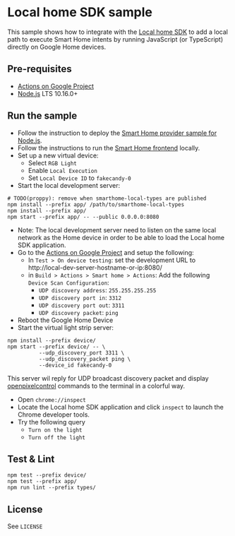 # Local home SDK sample

This sample shows how to integrate with the [Local home SDK](https://developers.google.com/actions/smarthome/local-home-sdk) to add a local path to execute Smart Home intents by running JavaScript (or TypeScript) directly on Google Home devices.

## Pre-requisites

- [Actions on Google Project](https://console.actions.google.com/)
- [Node.js](https://nodejs.org/) LTS 10.16.0+

## Run the sample

- Follow the instruction to deploy the [Smart Home provider sample for Node.js](https://github.com/actions-on-google/smart-home-nodejs).
- Follow the instructions to run the [Smart Home frontend](https://github.com/actions-on-google/smart-home-nodejs#setup-sample-service) locally.
- Set up a new virtual device:
  - Select `RGB Light`
  - Enable `Local Execution`
  - Set `Local Device ID` to `fakecandy-0`
- Start the local development server:
```
# TODO(proppy): remove when smarthome-local-types are published
npm install --prefix app/ /path/to/smarthome-local-types
npm install --prefix app/
npm start --prefix app/ -- --public 0.0.0.0:8080
```
- Note: The local development server need to listen on the same local network as the Home device in order to be able to load the Local home SDK application.
- Go to the [Actions on Google Project](https://console.actions.google.com/) and setup the following:
   - In `Test > On device testing`: set the development URL to http://local-dev-server-hostname-or-ip:8080/
   - in `Build > Actions > Smart home > Actions`: Add the following `Device Scan Configuration`:
     - `UDP discovery address`: `255.255.255.255`
     - `UDP discovery port in`: `3312`
     - `UDP discovery port out`: `3311`
     - `UDP discovery packet`: `ping`
- Reboot the Google Home Device
- Start the virtual light strip server:
```
npm install --prefix device/
npm start --prefix device/ -- \
          --udp_discovery_port 3311 \
          --udp_discovery_packet ping \
          --device_id fakecandy-0
```
This server wil reply for UDP broadcast discovery packet and display [openpixelcontrol](http://openpixelcontrol.org/) commands to the terminal in a colorful way.
- Open `chrome://inspect`
- Locate the Local home SDK application and click `inspect` to launch the Chrome developer tools.
- Try the following query
  - `Turn on the light`
  - `Turn off the light`

## Test & Lint
```
npm test --prefix device/
npm test --prefix app/
npm run lint --prefix types/
```

## License
See `LICENSE`
